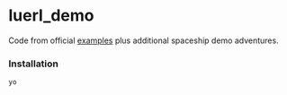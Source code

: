 # luerl_demo
Code from official [examples](https://github.com/rvirding/luerl/tree/develop/examples) plus additional spaceship demo adventures.

### Installation
`yo `
